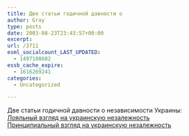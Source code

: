 ```yaml
---
title: Две статьи годичной давности о
author: Gray
type: posts
date: 2003-08-23T23:43:57+00:00
excerpt:
url: /3711
esml_socialcount_LAST_UPDATED:
  - 1497108602
essb_cache_expire:
  - 1616269241
categories:
  - Uncategorized

---
```








Две статьи годичной давности о независимости Украины:  
<a href="http://www.globalrus.ru/comments/76391" target="_blank">Лояльный взгляд на украинскую незалежность</a>  
<a href="http://www.globalrus.ru/comments/76949" target="_blank">Принципиальный взгляд на украинскую незалежность</a>